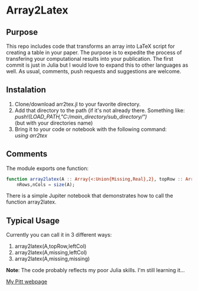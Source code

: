 # Array2Latex
## Purpose
This repo includes code that transforms an array into LaTeX script for creating a table in your paper. The purpose is to expedite the process of transfering your computational results into your publication. The first commit is just in Julia but I would love to expand this to other languages as well. As usual, comments, push requests and suggestions are welcome. 

## Instalation
1. Clone/download arr2tex.jl to your favorite directory.
2. Add that directory to the path (if it's not already there. Something like: <br/>
*push!(LOAD_PATH,"C:/main_directory/sub_directory/")* <br/>
(but with your directories name)
3. Bring it to your code or notebook with the following command: <br/>
*using arr2tex*

## Comments
The module exports one function:

```julia
function array2latex(A :: Array{<:Union{Missing,Real},2}, topRow :: Array{<:Union{Missing,String},2}, leftCol :: Array{<:Union{Missing,String},2})
    nRows,nCols = size(A);
```
There is a simple Jupiter notebook that demonstrates how to call the function array2latex.

## Typical Usage
Currently you can call it in 3 different ways:
1. array2latex(A,topRow,leftCol)
2. array2latex(A,missing,leftCol)
3. array2latex(A,missing,missing)

**Note**: The code probably reflects my poor Julia skills. I'm still learning it...

[My Pitt webpage](http://www.pitt.edu/~arie)
